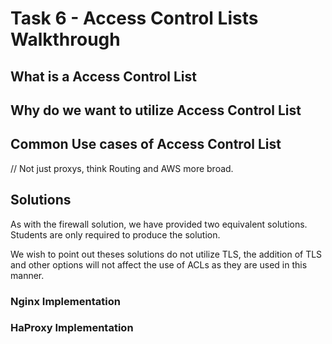 # Task 6 - Access Control Lists Walkthrough 

## What is a Access Control List

## Why do we want to utilize Access Control List 

## Common Use cases of Access Control List
// Not just proxys, think Routing and AWS more broad.

## Solutions
As with the firewall solution, we have provided two equivalent solutions. Students are only required to produce the <ONE-OF-Them> solution. 

We wish to point out theses solutions do not utilize TLS, the addition of TLS and other options will not affect the use of ACLs as they are used in this manner. 

### Nginx Implementation 

### HaProxy Implementation

